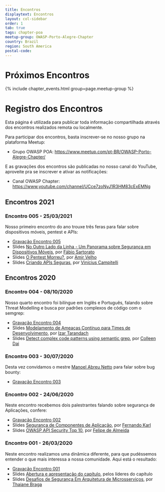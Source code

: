 ```yaml
---
title: Encontros
displaytext: Encontros
layout: col-sidebar
order: 1
tab: true
tags: chapter-poa
meetup-group: OWASP-Porto-Alegre-Chapter
country: Brazil
region: South America
postal-code: 
---
```


# Próximos Encontros <!-- You should keep this section as it will populate your meetup events -->

{% include chapter_events.html group=page.meetup-group %}

# Registro dos Encontros

Esta página é utilizada para publicar toda informação compartilhada através dos encontros realizados remota ou localmente. 

Para participar dos encontros, basta inscrever-se no nosso grupo na plataforma Meetup:

* Grupo OWASP POA: <https://www.meetup.com/pt-BR/OWASP-Porto-Alegre-Chapter/>

E as gravações dos encontros são publicadas no nosso canal do YouTube, aproveite pra se inscrever e ativar as notificações:

* Canal OWASP Chapter: <https://www.youtube.com/channel/UCce7zoNyJ1R3HM83cExEMNg>

## Encontros 2021

### Encontro 005 - 25/03/2021

Nosso primeiro encontro do ano trouxe três feras para falar sobre dispositivos móveis, pentest e APIs:

* [Gravação Encontro 005](https://www.youtube.com/watch?v=WHN61V7P7ts)
* Slides [No Outro Lado da Linha - Um Panorama sobre Segurança em Dispositivos Móveis](https://drive.google.com/file/d/1jl5cz5YhzW6ya--vuEd88gdPYS63teSB/view?usp=sharing), por [Fábio Sartorato](https://www.linkedin.com/in/fábio-sartorato-011627116/)
* Slides [O Pentest Morreu?](), por [Amir Velho](https://www.linkedin.com/in/amirvelho/)
* Slides [Criando APIs Seguras](https://viniciuscampitelli.com/slides-apis-seguras/#/), por [Vinícius Campitelli](https://www.linkedin.com/in/viniciuscampitelli/)

## Encontros 2020

### Encontro 004 - 08/10/2020

Nosso quarto encontro foi bilíngue em Inglês e Português, falando sobre Threat Modelling e busca por padrões complexos de código com o semgrep:

* [Gravação Encontro 004](https://www.youtube.com/watch?v=3_T4iq0vpeI)
* Slides [Modelamento de Ameaças Contínuo  para Times de Desenvolvimento](https://drive.google.com/file/d/130nZPYX_PllhKXK7ocZjw1XG68KT5QsG/view?usp=sharing), por [Izar Tarandach](https://www.linkedin.com/in/izartarandach/)
* Slides [Detect complex code patterns using semantic grep](https://drive.google.com/file/d/1aEgQM-oUXqs46OFtjnPR0Jo1c3m6-DLV/view?usp=sharing), por [Colleen Dai](https://www.linkedin.com/in/colleen-dai-839376b4/)

### Encontro 003 - 30/07/2020

Desta vez convidamos o mestre [Manoel Abreu Netto](https://www.linkedin.com/in/manoelt/) para falar sobre bug bounty:

* [Gravação Encontro 003](https://www.youtube.com/watch?v=y0X78M5_LMo)

### Encontro 002 - 24/06/2020

Neste encontro recebemos dois palestrantes falando sobre segurança de Aplicações, confere:

* [Gravação Encontro 002](https://www.youtube.com/watch?v=0eWxDPQr3xs)
* Slides [Segurança de Componentes de Aplicação](https://drive.google.com/file/d/1bQQCeUXO5GAtRVR5dH8tMlFoVJNrZ9Sb/view?usp=sharing), por [Fernando Karl](https://www.linkedin.com/in/fernandokarl/)
* Slides [OWASP API Security Top 10](https://drive.google.com/file/d/19nxiQ90xf0vtK48mcr45yoCl0GSOdk5y/view?usp=sharing), por [Felipe de Almeida](https://www.linkedin.com/in/feliperalmeida/)

### Encontro 001 - 26/03/2020

Neste encontro realizamos uma dinâmica diferente, para que pudéssemos entender o que mais interessa a nossa comunidade. Aqui está o resultado: 

* [Gravação Encontro 001](https://www.youtube.com/watch?v=EwyB4liRzVo)
* Slides [Abertura e apresentação do capítulo](https://drive.google.com/a/owasp.org/file/d/1u8pVn8Lo0Nuz5n9NJBuBj3728CQW9YLf/view?usp=sharing), pelos líderes do capítulo
* Slides [Desafios de Segurança Em Arquitetura de Microsserviços](https://drive.google.com/a/owasp.org/file/d/1j1xE2uturDNxTL24XdtFYwrintDmCE2z/view?usp=sharing), por [Thaiane Braga](https://www.linkedin.com/in/thaianebraga/)
